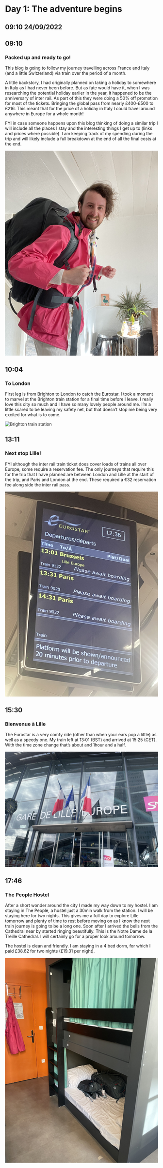# Day 1: The adventure begins
## 09:10 24/09/2022

## 09:10
### Packed up and ready to go!

This blog is going to follow my journey travelling across France and Italy (and a little Switzerland) via train over the period of a month.

A little backstory, I had originally planned on taking a holiday to somewhere in Italy as I had never been before. But as fate would have it, when I was researching the potential holiday earlier in the year, it happened to be the anniversary of inter rail. As part of this they were doing a 50% off promotion for most of the tickets. Bringing the global pass from nearly £400-£500 to £216. This meant that for the price of a holiday in Italy I could travel around anywhere in Europe for a whole month!

FYI in case someone happens upon this blog thinking of doing a similar trip I will include all the places I stay and the interesting things I get up to (links and prices where possible). I am keeping track of my spending during the trip and will likely include a full breakdown at the end of all the final costs at the end.

![Person ready for adventure](https://raw.githubusercontent.com/benknight135/thirty-knights/main/api/data/posts/day1/packed.jpeg)

## 10:04
### To London

First leg is from Brighton to London to catch the Eurostar. I took a moment to marvel at the Brighton train station for a final time before I leave. I really love this city so much and I have so many lovely people around me. I’m a little scared to be leaving my safety net, but that doesn’t stop me being very excited for what is to come.

![Brighton train station](https://raw.githubusercontent.com/benknight135/thirty-knights/main/api/data/posts/day1/station.jpeg)

## 13:11
### Next stop Lille!

FYI although the inter rail train ticket does cover loads of trains all over Europe, some require a reservation fee. The only journeys that require this for the trip that I have planned are between London and Lille at the start of the trip, and Paris and London at the end. These required a €32 reservation fee along side the inter rail pass.

![Eurostar departure board](https://raw.githubusercontent.com/benknight135/thirty-knights/main/api/data/posts/day1/departure.jpeg)

## 15:30
### Bienvenue à Lille

The Eurostar is a very comfy ride (other than when your ears pop a little) as well as a speedy one. My train left at 13:01 (BST) and arrived at 15:25 (CET). With the time zone change that’s about and 1hour and a half.

![Lille train station](https://raw.githubusercontent.com/benknight135/thirty-knights/main/api/data/posts/day1/lille-station.jpeg)

## 17:46
### The People Hostel

After a short wonder around the city I made my way down to my hostel. I am staying in The People, a hostel just a 30min walk from the station. I will be staying here for two nights. This gives me a full day to explore Lille tomorrow and plenty of time to rest before moving on as I know the next train journey is going to be a long one. Soon after I arrived the bells from the Cathedral near by started ringing beautifully. This is the Notre Dame de la Treille Cathedral. I will certainly go for a proper look around tomorrow.

The hostel is clean and friendly. I am staying in a 4 bed dorm, for which I paid £38.62 for two nights (£19.31 per night).

![Bed in hostel in Lille](https://raw.githubusercontent.com/benknight135/thirty-knights/main/api/data/posts/day1/hostel-beds.jpeg)